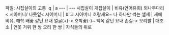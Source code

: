 파일: 시집살이의 고통
​
 q  | a
--- | ---
시집살이 개집살이			| 비유(언어유희)
외나무다리< 시아버니/ 나뭇잎< 시어머니			| 비교
시아버니 호랑새요~ 나 하나만 썩는 샐세			| 새에 비유, 해학
배꽃 같던 요내 얼굴(+)-> 호박꽃(-)~ 백옥 같던 요내 손길-> 오리발			| 대조
소			| 연못
거위 한 쌍 오리 한 쌍			| 자식들의 위로
​